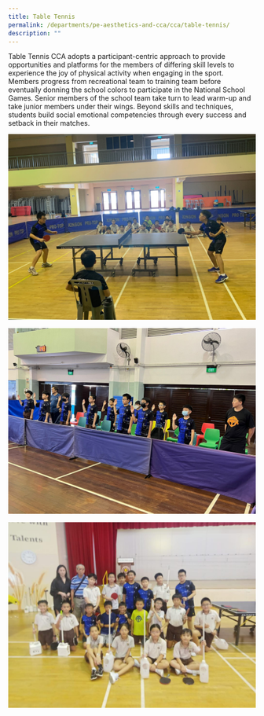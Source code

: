 ```yaml
---
title: Table Tennis
permalink: /departments/pe-aesthetics-and-cca/cca/table-tennis/
description: ""
---
```

Table Tennis CCA adopts a participant-centric approach to provide opportunities and platforms for the members of differing skill levels to experience the joy of physical activity when engaging in the sport. 
Members progress from recreational team to training team before eventually donning the school colors to participate in the National School Games. Senior members of the school team take turn to lead warm-up and take junior members under their wings. Beyond skills and techniques, students build social emotional competencies through every success and setback in their matches.  

![](/images/2023tabletenniswebsitephotos-1.JPG)

![](/images/2023tabletenniswebsitephotos-2.JPG)

![](/images/2023tabletenniswebsitephotos-3.JPG)